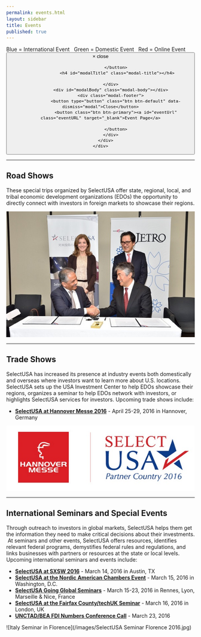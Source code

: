 ```yaml
---
permalink: events.html
layout: sidebar
title: Events
published: true
---
```





 








<html>
<head>
<meta charset='utf-8' />

<link rel="stylesheet" href="{{ site.baseurl }}/fullcalendar/jquery-ui.min.css">
<link rel="stylesheet" href="{{ site.baseurl }}/fullcalendar/fullcalendar.css">
<!-- link rel="stylesheet" href="{{ site.baseurl }}/fullcalendar/bootstrap.css" -->
<!-- link rel="stylesheet" href="{{ site.baseurl }}/fullcalendar/bootstrap-theme.css" -->
<script src="{{ site.baseurl }}/fullcalendar/moment.js"></script>
<style type="text/css"></style>
<script src="{{ site.baseurl }}/fullcalendar/jquery.min.js"></script>
<script src="{{ site.baseurl }}/fullcalendar/fullcalendar.min.js"></script>
<!-- script src="{{ site.baseurl }}/fullcalendar/bootstrap.min.js"></script -->
<!-- script src="{{ site.baseurl }}/fullcalendar/gcal.js"></script  -->

<script>


    $(document).ready(function () {
    $('#cal').fullCalendar({
        events: [{% assign sorted_pages = (site.categories.events) %}{% for post in sorted_pages %}
    {
      title: '{{ post.title }}',
        start:'{{ post.calendar-start }}T13:47:24',
        end: '{{ post.calendar-end }}T13:47:24',
        description: '{{ post.date-display-start }} - {{ post.date-display-end }}',
        url: '{{ site.baseurl }}{{ post.url }}',
        allday: 'true',
        color:'{% if post.location-type == "International" %}#447ACF{% elsif post.location-type == "Domestic" %}#1A936F{% elsif post.location-type == "Online" %}#931621{% else %}{% endif %}',
     }{% unless forloop.last %},{% endunless %}
    {% endfor %}
],
        header: {
            left: '',
            center: 'prev title next',
            right: ''
        },
     
    });
});

</script>
<style>
    .colorbox{display: inline; padding: none; margin: none; }
    #myCanvas{display: inline;}

</style>


</head>
<body>
<div id="cal"></div>
<div class="colorbox">
<canvas id="myCanvas" width="15px" height="15px">Blue</canvas> = International Event &nbsp; <canvas id="myCanvas2" width="15px" height="15px">Green</canvas> = Domestic Event &nbsp; <canvas id="myCanvas3" width="15px" height="15px">Red</canvas> = Online Event 
</div>



<script>

var c = document.getElementById("myCanvas");
var ctx = c.getContext("2d");
// Clip a rectangular area
ctx.rect(0, 0, 50, 50);
ctx.stroke();
ctx.clip();
// Draw red rectangle after clip()
ctx.fillStyle = "#447ACF";
ctx.fillRect(0, 0, 50, 50);


var c = document.getElementById("myCanvas2");
var ctx = c.getContext("2d");
ctx.fillStyle = "#1A936F";
ctx.fillRect(0, 0, 20, 20);

var c = document.getElementById("myCanvas3");
var ctx = c.getContext("2d");
ctx.fillStyle = "#931621";
ctx.fillRect(0, 0, 20, 20);
</script>
<div id="fullCalModal" class="modal fade">
    <div class="modal-dialog">
        <div class="modal-content">
            <div class="modal-header">
                <button type="button" class="close" data-dismiss="modal"><span aria-hidden="true">×</span>  <span class="sr-only">close</span>

                </button>
                 <h4 id="modalTitle" class="modal-title"></h4>

            </div>
            <div id="modalBody" class="modal-body"></div>
            <div class="modal-footer">
                <button type="button" class="btn btn-default" data-dismiss="modal">Close</button>
                <button class="btn btn-primary"><a id="eventUrl" class="eventURL" target="_blank">Event Page</a>

                </button>
            </div>
        </div>
    </div>
</div>

</body>
</html>

* * *

## Road Shows

These special trips organized by SelectUSA offer state, regional, local, and tribal economic development organizations (EDOs) the opportunity to directly connect with investors in foreign markets to showcase their regions. 

<span class="imgcenter">![SelectUSA and JETRO sign a bilateral investment MOI](/images/japan_rs_8.jpg)</span>

* * *

## Trade Shows

SelectUSA has increased its presence at industry events both domestically and overseas where investors want to learn more about U.S. locations. SelectUSA sets up the USA Investment Center to help EDOs showcase their regions, organizes a seminar to help EDOs network with investors, or highlights SelectUSA services for investors. Upcoming trade shows include:

*	[**SelectUSA at Hannover Messe 2016**](http://selectusa.commerce.gov/events/selectusa-hannover-messe-2016.html) - April 25-29, 2016 in Hannover, Germany

<span class="imgcenter">![United States - Partner Country for Hannover Messe 2016](/images/HM16Banner.jpg)</span>

* * *

## International Seminars and Special Events

Through outreach to investors in global markets, SelectUSA helps them get the information they need to make critical decisions about their investments. &nbsp;At seminars and other events, SelectUSA offers resources, identifies relevant federal programs, demystifies federal rules and regulations, and links businesses with partners or resources at the state or local levels. Upcoming international seminars and events include:

* [**SelectUSA at SXSW 2016**](http://selectusa.commerce.gov/events/sxsw2016.html) - March 14, 2016 in Austin, TX
* [**SelectUSA at the Nordic American Chambers Event**](http://selectusa.commerce.gov/events/nordic-american-chambers2016.html) - March 15, 2016 in Washington, D.C.
*	[**SelectUSA Going Global Seminars**](http://selectusa.commerce.gov/events/going-global.html) - March 15-23, 2016 in Rennes, Lyon, Marseille & Nice, France 
* [**SelectUSA at the Fairfax County/techUK Seminar**](http://selectusa.commerce.gov/events/selectusa-in-uk-seminar2.html) - March 16, 2016 in London, UK
* [**UNCTAD/BEA FDI Numbers Conference Call**](http://selectusa.commerce.gov/events/unctad-concall.html) - March 23, 2016

<span class="imgcenter">![Italy Seminar in Florence](/images/SelectUSA Seminar Florence 2016.jpg)</span> 

